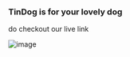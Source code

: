 ### TinDog is for your lovely dog
do checkout our live link

![image](https://user-images.githubusercontent.com/81766772/117482733-6d579e00-af82-11eb-8c0d-dcb511091ad0.png)

